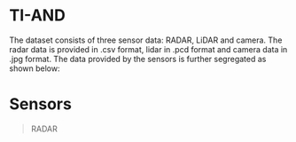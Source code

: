 # TI-AND

The dataset consists of three sensor data: RADAR, LiDAR and camera. The radar data is provided in .csv format, lidar in .pcd format and camera data in .jpg format. The data provided by the sensors is further segregated as shown below:

# Sensors
> RADAR
